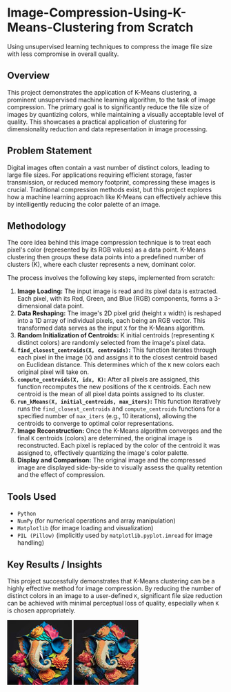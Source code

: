 # Image-Compression-Using-K-Means-Clustering from Scratch

Using unsupervised learning techniques to compress the image file size with less compromise in overall quality.

## Overview

This project demonstrates the application of K-Means clustering, a prominent unsupervised machine learning algorithm, to the task of image compression. The primary goal is to significantly reduce the file size of images by quantizing colors, while maintaining a visually acceptable level of quality. This showcases a practical application of clustering for dimensionality reduction and data representation in image processing.

## Problem Statement

Digital images often contain a vast number of distinct colors, leading to large file sizes. For applications requiring efficient storage, faster transmission, or reduced memory footprint, compressing these images is crucial. Traditional compression methods exist, but this project explores how a machine learning approach like K-Means can effectively achieve this by intelligently reducing the color palette of an image.

## Methodology

The core idea behind this image compression technique is to treat each pixel's color (represented by its RGB values) as a data point. K-Means clustering then groups these data points into a predefined number of clusters (K), where each cluster represents a new, dominant color.

The process involves the following key steps, implemented from scratch:

1.  **Image Loading:** The input image is read and its pixel data is extracted. Each pixel, with its Red, Green, and Blue (RGB) components, forms a 3-dimensional data point.
2.  **Data Reshaping:** The image's 2D pixel grid (height x width) is reshaped into a 1D array of individual pixels, each being an RGB vector. This transformed data serves as the input `X` for the K-Means algorithm.
3.  **Random Initialization of Centroids:** K initial centroids (representing `K` distinct colors) are randomly selected from the image's pixel data.
4.  **`find_closest_centroids(X, centroids)`:** This function iterates through each pixel in the image (`X`) and assigns it to the closest centroid based on Euclidean distance. This determines which of the `K` new colors each original pixel will take on.
5.  **`compute_centroids(X, idx, K)`:** After all pixels are assigned, this function recomputes the new positions of the `K` centroids. Each new centroid is the mean of all pixel data points assigned to its cluster.
6.  **`run_kMeans(X, initial_centroids, max_iters)`:** This function iteratively runs the `find_closest_centroids` and `compute_centroids` functions for a specified number of `max_iters` (e.g., 10 iterations), allowing the centroids to converge to optimal color representations.
7.  **Image Reconstruction:** Once the K-Means algorithm converges and the final `K` centroids (colors) are determined, the original image is reconstructed. Each pixel is replaced by the color of the centroid it was assigned to, effectively quantizing the image's color palette.
8.  **Display and Comparison:** The original image and the compressed image are displayed side-by-side to visually assess the quality retention and the effect of compression.

## Tools Used

* `Python`
* `NumPy` (for numerical operations and array manipulation)
* `Matplotlib` (for image loading and visualization)
* `PIL (Pillow)` (implicitly used by `matplotlib.pyplot.imread` for image handling)

## Key Results / Insights

This project successfully demonstrates that K-Means clustering can be a highly effective method for image compression. By reducing the number of distinct colors in an image to a user-defined `K`, significant file size reduction can be achieved with minimal perceptual loss of quality, especially when `K` is chosen appropriately.

![Original](images/Original_image.jpg)
![Compressed](images/Reconstructed_image.jpg)


